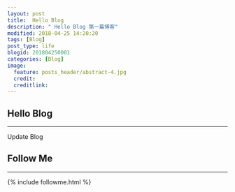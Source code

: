 ```yaml
---
layout: post
title:  Hello Blog
description: " Hello Blog 第一篇博客"
modified: 2018-04-25 14:20:20
tags: [Blog]
post_type: life
blogid: 201804250001
categories: [Blog]
image:
  feature: posts_header/abstract-4.jpg
  credit:
  creditlink:
---
```



## Hello Blog
--------
Update Blog


## Follow Me
--------

{% include followme.html %}
